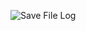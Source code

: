 
  ![Save File Log](https://blogger.googleusercontent.com/img/a/AVvXsEg2u2rfW9edlk14aVhZN6rQ7vDZspNZ9LGFLDLarfm-FYmIM0b3OzZCaDtShrXexhlxPC0Rg75ap7iMG2ScUAmTVBXrc0zYtITmJfXJq9WkI8Le7wfrHBtuaI1TVGhZAWdZaQLmuY9vP7EDeNZnhjxdh4N76frCLXuM-iaaIYiH51VzpcfEdEUE195e)


